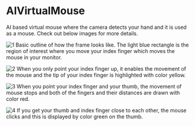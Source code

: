 # AIVirtualMouse
AI based virtual mouse where the camera detects your hand and it is used as a mouse. Check out below images for more details.

![1](https://user-images.githubusercontent.com/63498645/133000751-18e6bea7-b769-4acb-8922-f4d6a539a9fb.png) Basic outline of how the frame looks like. The light blue rectangle is the region of interest where you move your index finger which moves the mouse in your monitor.

![2](https://user-images.githubusercontent.com/63498645/133000804-9938e852-7531-485e-a1df-3102e8e4813f.png)
When you only point your index finger up, it enables the movement of the mouse and the tip of your index finger is highlighted with color yellow.

![3](https://user-images.githubusercontent.com/63498645/133000805-e73cfb83-f1f3-4478-b0f0-7e902edcad31.png)
When you point your index finger and your thumb, the movement of mouse stops and both of the fingers and their distances are drawn with color red.

![4](https://user-images.githubusercontent.com/63498645/133000806-9f24ddb6-d0f2-4f3e-9b70-600f5e5068f0.png)
If you get your thumb and index finger close to each other, the mouse clicks and this is displayed by color green on the thumb.
